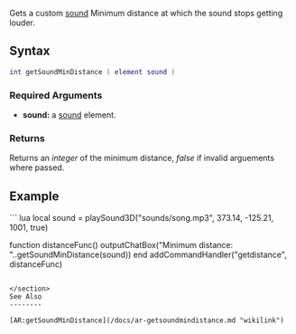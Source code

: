 Gets a custom [sound](/docs/sound.md "wikilink") Minimum distance at which the sound stops getting louder.

Syntax
------

``` lua
int getSoundMinDistance ( element sound )
```

### Required Arguments

-   **sound:** a [sound](/docs/sound.md "wikilink") element.

### Returns

Returns an *integer* of the minimum distance, *false* if invalid arguements where passed.

Example
-------

<section name="Client" class="client" show="true">
``` lua
local sound = playSound3D("sounds/song.mp3", 373.14, -125.21, 1001, true)

function distanceFunc()
  outputChatBox("Minimum distance: "..getSoundMinDistance(sound))
end
addCommandHandler("getdistance", distanceFunc)
```

</section>
See Also
--------

[AR:getSoundMinDistance](/docs/ar-getsoundmindistance.md "wikilink")
